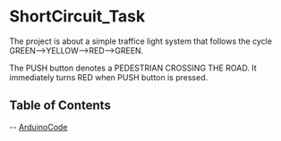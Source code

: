 # ShortCircuit_Task
The project is about a simple traffice light system that follows the cycle GREEN-->YELLOW-->RED-->GREEN.

The PUSH button denotes a PEDESTRIAN CROSSING THE ROAD. It immediately turns RED when PUSH button is pressed.



## Table of Contents

-- [ArduinoCode](#https://github.com/Saaam2404/ShortCircuit_Task/blob/main/ArduinoCode)
